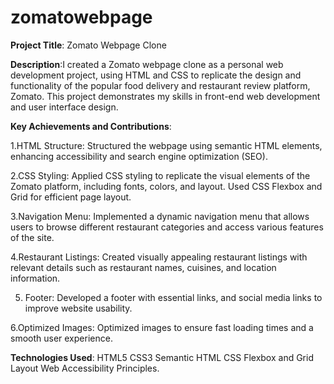 # zomatowebpage
**Project Title**: Zomato Webpage Clone

**Description**:I created a Zomato webpage clone as a personal web development project, using HTML and CSS to replicate the design and functionality of the popular food delivery and restaurant review platform, Zomato. This project demonstrates my skills in front-end web development and user interface design.

**Key Achievements and Contributions**:

1.HTML Structure: Structured the webpage using semantic HTML elements, enhancing accessibility and search engine optimization (SEO).

2.CSS Styling: Applied CSS styling to replicate the visual elements of the Zomato platform, including fonts, colors, and layout. Used CSS Flexbox and Grid for efficient page layout.

3.Navigation Menu: Implemented a dynamic navigation menu that allows users to browse different restaurant categories and access various features of the site.

4.Restaurant Listings: Created visually appealing restaurant listings with relevant details such as restaurant names, cuisines, and location information.

5. Footer: Developed a footer with essential links, and social media links to improve website usability.

6.Optimized Images: Optimized images to ensure fast loading times and a smooth user experience.

**Technologies Used**:
 HTML5
 CSS3
 Semantic HTML
CSS Flexbox and Grid Layout
Web Accessibility Principles.







